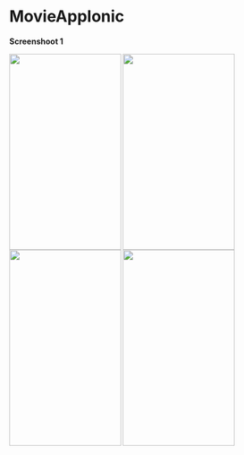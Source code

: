 # MovieAppIonic

<p><b>Screenshoot 1</b></p>

<img align="left" src="screenshoot/1.png" width="200" height="350">
<img align="left" src="screenshoot/2.png" width="200" height="350">
<img align="left" src="screenshoot/3.png" width="200" height="350">
<img align="left" src="screenshoot/4.png" width="200" height="350">

